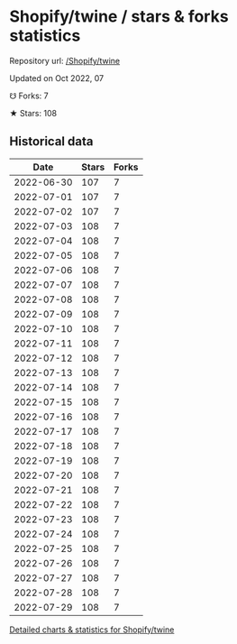 # Shopify/twine / stars & forks statistics

Repository url: [/Shopify/twine](https://github.com/Shopify/twine)

Updated on Oct 2022, 07

☋ Forks: 7

★ Stars: 108

## Historical data
| Date | Stars | Forks |
|------|-------|-------|
| 2022-06-30 | 107 | 7 | 
| 2022-07-01 | 107 | 7 | 
| 2022-07-02 | 107 | 7 | 
| 2022-07-03 | 108 | 7 | 
| 2022-07-04 | 108 | 7 | 
| 2022-07-05 | 108 | 7 | 
| 2022-07-06 | 108 | 7 | 
| 2022-07-07 | 108 | 7 | 
| 2022-07-08 | 108 | 7 | 
| 2022-07-09 | 108 | 7 | 
| 2022-07-10 | 108 | 7 | 
| 2022-07-11 | 108 | 7 | 
| 2022-07-12 | 108 | 7 | 
| 2022-07-13 | 108 | 7 | 
| 2022-07-14 | 108 | 7 | 
| 2022-07-15 | 108 | 7 | 
| 2022-07-16 | 108 | 7 | 
| 2022-07-17 | 108 | 7 | 
| 2022-07-18 | 108 | 7 | 
| 2022-07-19 | 108 | 7 | 
| 2022-07-20 | 108 | 7 | 
| 2022-07-21 | 108 | 7 | 
| 2022-07-22 | 108 | 7 | 
| 2022-07-23 | 108 | 7 | 
| 2022-07-24 | 108 | 7 | 
| 2022-07-25 | 108 | 7 | 
| 2022-07-26 | 108 | 7 | 
| 2022-07-27 | 108 | 7 | 
| 2022-07-28 | 108 | 7 | 
| 2022-07-29 | 108 | 7 | 


[Detailed charts & statistics for Shopify/twine](https://reviewgithub.com/rep/Shopify/twine)
